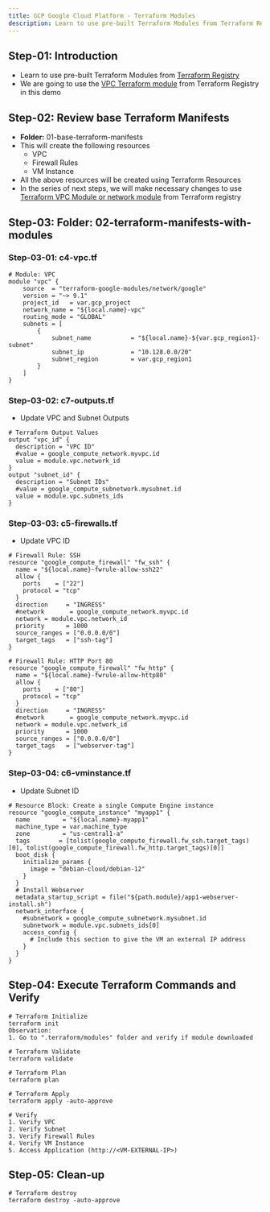 ```yaml
---
title: GCP Google Cloud Platform - Terraform Modules
description: Learn to use pre-built Terraform Modules from Terraform Registry
---
```


## Step-01: Introduction
- Learn to use pre-built Terraform Modules from [Terraform Registry](https://registry.terraform.io/browse/modules?provider=google)
- We are going to use the [VPC Terraform module](https://registry.terraform.io/modules/terraform-google-modules/network/google/latest) from Terraform Registry in this demo

## Step-02: Review base Terraform Manifests
- **Folder:** 01-base-terraform-manifests
- This will create the following resources
  - VPC
  - Firewall Rules
  - VM Instance
- All the above resources will be created using Terraform Resources
- In the series of next steps, we will make necessary changes to use [Terraform VPC Module or network module](https://registry.terraform.io/modules/terraform-google-modules/network/google/latest) from Terraform registry  

## Step-03: Folder: 02-terraform-manifests-with-modules
### Step-03-01: c4-vpc.tf
```hcl
# Module: VPC
module "vpc" {
    source  = "terraform-google-modules/network/google"
    version = "~> 9.1"
    project_id   = var.gcp_project
    network_name = "${local.name}-vpc"
    routing_mode = "GLOBAL"
    subnets = [
        {
            subnet_name           = "${local.name}-${var.gcp_region1}-subnet"
            subnet_ip             = "10.128.0.0/20"
            subnet_region         = var.gcp_region1
        }
    ] 
}
```

### Step-03-02: c7-outputs.tf
- Update VPC and Subnet Outputs
```hcl
# Terraform Output Values
output "vpc_id" {
  description = "VPC ID"
  #value = google_compute_network.myvpc.id 
  value = module.vpc.network_id
}
output "subnet_id" {
  description = "Subnet IDs"
  #value = google_compute_subnetwork.mysubnet.id   
  value = module.vpc.subnets_ids
}
```

### Step-03-03: c5-firewalls.tf
- Update VPC ID
```hcl
# Firewall Rule: SSH
resource "google_compute_firewall" "fw_ssh" {
  name = "${local.name}-fwrule-allow-ssh22"
  allow {
    ports    = ["22"]
    protocol = "tcp"
  }
  direction     = "INGRESS"
  #network       = google_compute_network.myvpc.id 
  network = module.vpc.network_id
  priority      = 1000
  source_ranges = ["0.0.0.0/0"]
  target_tags   = ["ssh-tag"]
}

# Firewall Rule: HTTP Port 80
resource "google_compute_firewall" "fw_http" {
  name = "${local.name}-fwrule-allow-http80"
  allow {
    ports    = ["80"]
    protocol = "tcp"
  }
  direction     = "INGRESS"
  #network       = google_compute_network.myvpc.id 
  network = module.vpc.network_id
  priority      = 1000
  source_ranges = ["0.0.0.0/0"]
  target_tags   = ["webserver-tag"]
}
```

### Step-03-04: c6-vminstance.tf
- Update Subnet ID
```hcl
# Resource Block: Create a single Compute Engine instance
resource "google_compute_instance" "myapp1" {
  name         = "${local.name}-myapp1"
  machine_type = var.machine_type
  zone         = "us-central1-a"
  tags        = [tolist(google_compute_firewall.fw_ssh.target_tags)[0], tolist(google_compute_firewall.fw_http.target_tags)[0]]
  boot_disk {
    initialize_params {
      image = "debian-cloud/debian-12"
    }
  }
  # Install Webserver
  metadata_startup_script = file("${path.module}/app1-webserver-install.sh")
  network_interface {
    #subnetwork = google_compute_subnetwork.mysubnet.id   
    subnetwork = module.vpc.subnets_ids[0]
    access_config {
      # Include this section to give the VM an external IP address
    }
  }
}
```

## Step-04: Execute Terraform Commands and Verify
```t
# Terraform Initialize
terraform init
Observation: 
1. Go to ".terraform/modules" folder and verify if module downloaded

# Terraform Validate
terraform validate

# Terraform Plan
terraform plan

# Terraform Apply
terraform apply -auto-approve

# Verify
1. Verify VPC 
2. Verify Subnet
3. Verify Firewall Rules
4. Verify VM Instance
5. Access Application (http://<VM-EXTERNAL-IP>)
```

## Step-05: Clean-up
```t
# Terraform destroy
terraform destroy -auto-approve
```